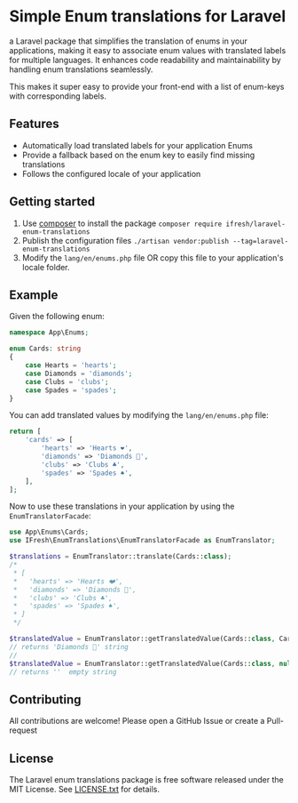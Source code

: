 # Simple Enum translations for Laravel
a Laravel package that simplifies the translation of enums in your applications, 
making it easy to associate enum values with translated labels for multiple languages. 
It enhances code readability and maintainability by handling enum translations seamlessly.

This makes it super easy to provide your front-end with a list of enum-keys with
corresponding labels.

## Features
* Automatically load translated labels for your application Enums
* Provide a fallback based on the enum key to easily find missing translations
* Follows the configured locale of your application

## Getting started
1. Use [composer](https://getcomposer.org) to install the package `composer require ifresh/laravel-enum-translations`
2. Publish the configuration files `./artisan vendor:publish --tag=laravel-enum-translations`
3. Modify the `lang/en/enums.php` file OR copy this file to your application's locale folder.

## Example
Given the following enum:
```php
namespace App\Enums;

enum Cards: string
{
    case Hearts = 'hearts';
    case Diamonds = 'diamonds';
    case Clubs = 'clubs';
    case Spades = 'spades';
}
```
You can add translated values by modifying the `lang/en/enums.php` file:
```php
return [
    'cards' => [
        'hearts' => 'Hearts ❤️',
        'diamonds' => 'Diamonds 💎',
        'clubs' => 'Clubs ♣️',
        'spades' => 'Spades ♠️',
    ],
];
```

Now to use these translations in your application by using the `EnumTranslatorFacade`:
```php
use App\Enums\Cards;
use IFresh\EnumTranslations\EnumTranslatorFacade as EnumTranslator;

$translations = EnumTranslator::translate(Cards::class);
/*
 * [
 *   'hearts' => 'Hearts ❤️',
 *   'diamonds' => 'Diamonds 💎',
 *   'clubs' => 'Clubs ♣️',
 *   'spades' => 'Spades ♠️',
 * ]
 */

$translatedValue = EnumTranslator::getTranslatedValue(Cards::class, Cards::Diamonds);
// returns 'Diamonds 💎' string
//
$translatedValue = EnumTranslator::getTranslatedValue(Cards::class, null);
// returns ''  empty string

```

## Contributing
All contributions are welcome! Please open a GitHub Issue or create a Pull-request

## License
The Laravel enum translations package is free software released under the MIT License. See [LICENSE.txt](LICENSE.txt) for details.
